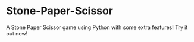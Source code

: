 # Stone-Paper-Scissor
A Stone Paper Scissor game using Python with some extra features! Try it out now!

